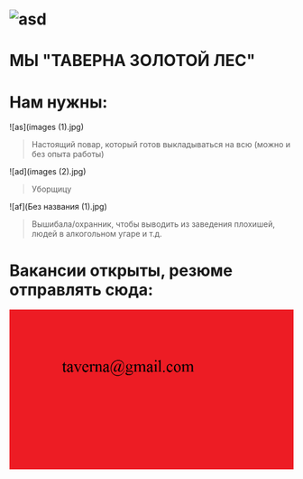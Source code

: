 # ![asd](Безымянный23.png)
# МЫ "ТАВЕРНА ЗОЛОТОЙ ЛЕС"

# Нам нужны:

![as](images (1).jpg)
>Настоящий повар, который готов выкладываться на всю (можно и без опыта работы) 

![ad](images (2).jpg)	
>Уборщицу

![af](Без названия (1).jpg) 

>Вышибала/охранник, чтобы выводить из заведения плохишей, людей в алкогольном угаре и т.д.

# Вакансии открыты, резюме отправлять сюда:

![Vakansiyu](Безымянный213.png)




